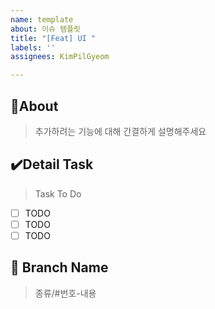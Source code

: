 ```yaml
---
name: template
about: 이슈 템플릿
title: "[Feat] UI "
labels: ''
assignees: KimPilGyeom

---
```


## 💩About
<!-- 해당 이슈에서 할 작업에 대해 설명해 주세요. -->
> 추가하려는 기능에 대해 간결하게 설명해주세요

## ✔️Detail Task
<!-- ToDo -->
> Task To Do
- [ ] TODO
- [ ] TODO
- [ ] TODO

## 🌲 Branch Name
<!-- 해당 이슈와 관련된 작업을 진행할 브랜치명을 작성해 주세요. -->
> 종류/#번호-내용
